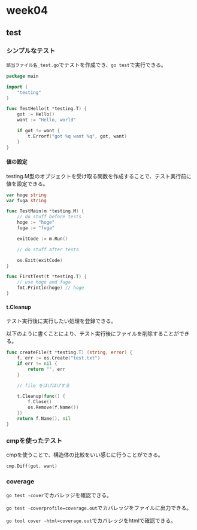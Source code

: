 # week04

## test

### シンプルなテスト
`該当ファイル名_test.go`でテストを作成でき、`go test`で実行できる。

```go
package main

import (
    "testing"
)

func TestHello(t *testing.T) {
    got := Hello()
    want := "Hello, world"

    if got != want {
        t.Errorf("got %q want %q", got, want)
    }
}
```

#### 値の設定

testing.M型のオブジェクトを受け取る関数を作成することで、テスト実行前に値を設定できる。

```go
var hoge string
var fuga string

func TestMain(m *testing.M) {
    // do stuff before tests
    hoge := "hoge"
    fuga := "fuga"

    exitCode := m.Run()

    // do stuff after tests

    os.Exit(exitCode)
}

func FirstTest(t *testing.T) {
    // use hoge and fuga
    fmt.Println(hoge) // hoge
}
```

#### t.Cleanup

テスト実行後に実行したい処理を登録できる。

以下のように書くことにより、テスト実行後にファイルを削除することができる。

```go
func createFile(t *testing.T) (string, error) {
    f, err := os.Create("test.txt")
    if err != nil {
        return "", err
    }

    // file をほげほげする

    t.Cleanup(func() {
        f.Close()
        os.Remove(f.Name())
    })
    return f.Name(), nil
}
```

### cmpを使ったテスト

cmpを使うことで、構造体の比較をいい感じに行うことができる。

```go
cmp.Diff(got, want)
```


### coverage

`go test -cover`でカバレッジを確認できる。

`go test -coverprofile=coverage.out`でカバレッジをファイルに出力できる。

`go tool cover -html=coverage.out`でカバレッジをhtmlで確認できる。